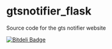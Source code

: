 gtsnotifier_flask
=================

Source code for the gts notifier website


[![Bitdeli Badge](https://d2weczhvl823v0.cloudfront.net/sharktamer/gtsnotifier_flask/trend.png)](https://bitdeli.com/free "Bitdeli Badge")

